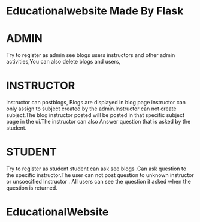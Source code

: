 # Educationalwebsite Made By Flask
 # ADMIN
Try to register as admin see blogs users instructors and other admin activities,You can also delete blogs and users,
# INSTRUCTOR
instructor can postblogs, Blogs are displayed in blog page instructor can only assign to subject created by the admin.Instructor can not create subject.The blog
instructor posted will be posted in that specific subject page in the ui.The instructor can also Answer  question  that is asked by the student.
# STUDENT
Try to register as student student can ask see blogs .Can ask question to the specific instructor.The user can not post question to unknown instructor or unsoecified 
Instructor . All users can see the question it asked when the question is returned.
# EducationalWebsite
